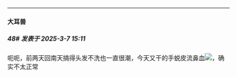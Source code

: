 ﻿
*****

####  大耳兽  
##### 48#       发表于 2025-3-7 15:11

呃呃，前两天回南天搞得头发不洗也一直很潮，今天又干的手蜕皮流鼻血<img src="https://static.saraba1st.com/image/smiley/face2017/068.png" referrerpolicy="no-referrer">，确实不太正常

